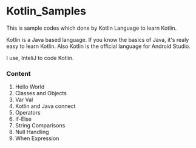 # Kotlin_Samples
This is sample codes which done by Kotlin Language to learn Kotlin.

Kotlin is a Java based language. If you know the basics of Java, it's realy easy to learn Kotlin. Also Kotlin is the official language for Android Studio.

I use, InteliJ to code Kotlin.

### Content
01. Hello World
02. Classes and Objects
03. Var Val
04. Kotlin and Java connect
05. Operators
06. If-Else
07. String Comparisons
08. Null Handling
09. When Expression
